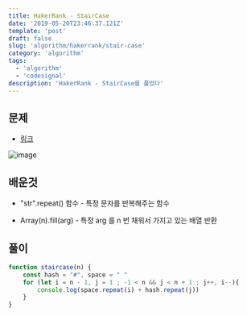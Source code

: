 ```yaml
---
title: HakerRank - StairCase
date: '2019-05-20T23:46:37.121Z'
template: 'post'
draft: false
slug: 'algorithm/hakerrank/stair-case'
category: 'algorithm'
tags:
  - 'algorithm'
  - 'codesignal'
description: 'HakerRank - StairCase를 풀었다'
---
```


## 문제 

- [링크](<https://www.hackerrank.com/challenges/staircase/problem?utm_campaign=challenge-recommendation&utm_medium=email&utm_source=24-hour-campaign>)

![image](https://user-images.githubusercontent.com/35516239/56862691-91259800-69e8-11e9-9520-e1903e78a284.png)

## 배운것 

- "str".repeat() 함수 - 특정 문자를 반복해주는 함수

- Array(n).fill(arg) - 특정 arg 를 n 번 채워서 가지고 있는 배열 반환

## 풀이

```javascript
function staircase(n) {
    const hash = "#", space = " "
    for (let i = n - 1, j = 1 ; -1 < n && j < n + 1 ; j++, i--){
        console.log(space.repeat(i) + hash.repeat(j))
    }
}
```

